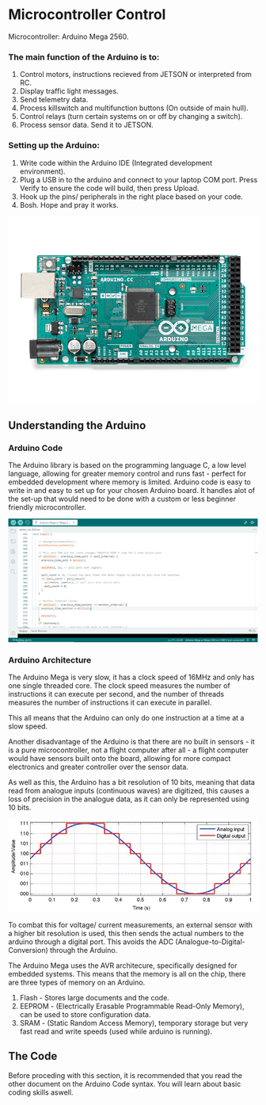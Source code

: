 # Microcontroller Control

Microcontroller: Arduino Mega 2560.

### The main function of the Arduino is to:
1. Control motors, instructions recieved from JETSON or interpreted from RC.
2. Display traffic light messages.
3. Send telemetry data.
4. Process killswitch and multifunction buttons (On outside of main hull).
5. Control relays (turn certain systems on or off by changing a switch).
6. Process sensor data. Send it to JETSON.

### Setting up the Arduino:

1. Write code within the Arduino IDE (Integrated development environment).
2. Plug a USB in to the arduino and connect to your laptop COM port. Press Verify to ensure the code will build, then press Upload.
3. Hook up the pins/ peripherals in the right place based on your code.
4. Bosh. Hope and pray it works.

![ArduinoMega](Pics/ArduinoMEGA.png)

## Understanding the Arduino

### Arduino Code

The Arduino library is based on the programming language C, a low level language, allowing for greater memory control and runs fast - perfect for embedded development where memory is limited. Arduino code is easy to write in and easy to set up for your chosen Arduino board. It handles alot of the set-up that would need to be done with a custom or less beginner friendly microcontroller.

![ArduinoIDE](Pics/ArduinoIDE.png)

### Arduino Architecture

The Arduino Mega is very slow, it has a clock speed of 16MHz and only has one single threaded core. The clock speed measures the number of instructions it can execute per second, and the number of threads measures the number of instructions it can execute in parallel. 

This all means that the Arduino can only do one instruction at a time at a slow speed. 

Another disadvantage of the Arduino is that there are no built in sensors - it is a pure microcontroller, not a flight computer after all - a flight computer would have sensors built onto the board, allowing for more compact electronics and greater controller over the sensor data. 

As well as this, the Arduino has a bit resolution of 10 bits, meaning that data read from analogue inputs (continuous waves) are digitized, this causes a loss of precision in the analogue data, as it can only be represented using 10 bits. 

![ADC Wave Comparison](Pics/ADC.png)

To combat this for voltage/ current measurements, an external sensor with a higher bit resolution is used, this then sends the actual numbers to the arduino through a digital port. This avoids the ADC (Analogue-to-Digital-Conversion) through the Arduino.

The Arduino Mega uses the AVR architecure, specifically designed for embedded systems. This means that the memory is all on the chip, there are three types of memory on an Arduino.

1. Flash - Stores large documents and the code.
2. EEPROM - (Electrically Erasable Programmable Read-Only Memory), can be used to store configuration data. 
3. SRAM - (Static Random Access Memory), temporary storage but very fast read and write speeds (used while arduino is running). 

## The Code

Before proceding with this section, it is recommended that you read the other document on the Arduino Code syntax. You will learn about basic coding skills aswell. 


